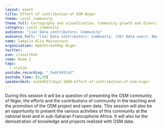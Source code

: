 ```yaml
---
layout: event
title: Effort of contribution of OSM Niger
theme: Local community
theme_full: Cartography and visualisation, Community growth and diversity, outreach, Contribution & data collection, Education, Local community
category: Local community
audience: "(1a) Data contributors: Community"
audience_full: "(1a) Data contributors: Community, (2b) Data users: Non-profit and public service, (2c) Data users: Personal"
name: Samaila Alio Mainassara
organization: OpenStreetMap Niger
twitter:
osm: ilasolthah
room: Room 1
tags:
  - slot20
youtube_recording: "_FwUrX4tCaY"
youtube_time: [4,30]
speakerdeck: sotm2017/day2-1600-effort-of-contribution-of-osm-niger
---
```

During this session it will be a question of presenting the OSM community of Niger, the efforts and the contributions of community in the teaching and the promotion of the OSM project and  open data. This session will also be an opportunity to present the various activities of this community at the national level and in sub-Saharan Francophone Africa.
It will also be the demostration of knowledge and projects realized with OSM data.

